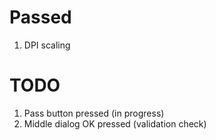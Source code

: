 # Passed

1. DPI scaling

# TODO

1. Pass button pressed (in progress)
2. Middle dialog OK pressed (validation check)